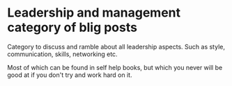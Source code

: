 # Leadership and management category of blig posts

Category to discuss and ramble about all leadership aspects.
Such as style, communication, skills, networking etc.

Most of which can be found in self help books, but which you never will be good
at if you don't try and work hard on it.
